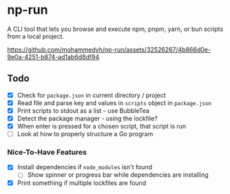 # np-run

A CLI tool that lets you browse and execute npm, pnpm, yarn, or bun scripts from a local project.

https://github.com/mohammedyh/np-run/assets/32526267/4b866d0e-9e0a-4251-b874-ad1ab6d8df94

## Todo

- [x] Check for `package.json` in current directory / project
- [x] Read file and parse key and values in `scripts` object in `package.json`
- [x] Print scripts to stdout as a list - use BubbleTea
- [x] Detect the package manager - using the lockfile?
- [x] When enter is pressed for a chosen script, that script is run
- [ ] Look at how to properly structure a Go program

### Nice-To-Have Features
- [x] Install dependencies if `node_modules` isn't found
  - [ ] Show spinner or progress bar while dependencies are installing
- [x] Print something if multiple lockfiles are found
